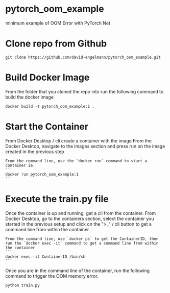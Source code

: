 # pytorch_oom_example
minimum example of OOM Error with PyTorch Net

# Clone repo from Github 
```
git clone https://github.com/david-engelmann/pytorch_oom_example.git
```

# Build Docker Image
From the folder that you cloned the repo into run the following command to build the docker image
```
docker build -t pytorch_oom_example:1 .
```

# Start the Container
From Docker Desktop / cli create a container with the image
    From the Docker Desktop, navigate to the images section and press run on the image created in the previous step

    From the command line, use the `docker run` command to start a container ie.
    ```
    docker run pytorch_oom_example:1
    ```

# Execute the train.py file
Once the container is up and running, get a cli from the container.
    From Docker Desktop, go to the containers section, select the container you started in the previous setup and click on the ">_" / cli button to get a command line from within the container

    From the command line, use `docker ps` to get the ContainerID, then run the `docker exec -it` command to get a command line from within the container
    ```
    docker exec -it ContainerID /bin/sh
    ```

Once you are in the command line of the container, run the following command to trigger the OOM memory error.

```
python train.py
```
